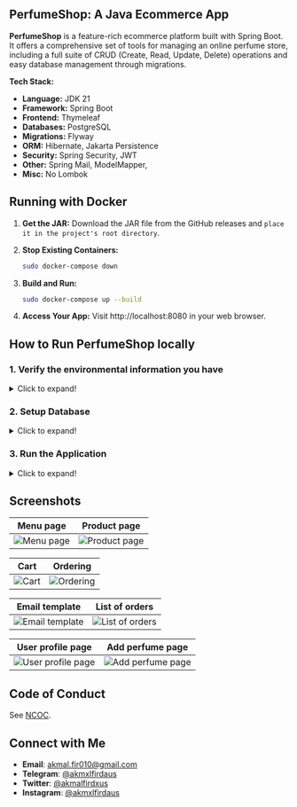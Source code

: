 ## PerfumeShop: A Java Ecommerce App

**PerfumeShop** is a feature-rich ecommerce platform built with Spring Boot. It offers a comprehensive set of tools for managing an online perfume store, including a full suite of CRUD (Create, Read, Update, Delete) operations and easy database management through migrations.

**Tech Stack:**

* **Language:** JDK 21
* **Framework:** Spring Boot
* **Frontend:** Thymeleaf
* **Databases:** PostgreSQL
* **Migrations:** Flyway
* **ORM:** Hibernate, Jakarta Persistence
* **Security:** Spring Security, JWT
* **Other:** Spring Mail, ModelMapper, 
* **Misc:** No Lombok

## Running with Docker

1. **Get the JAR:** Download the JAR file from the GitHub releases and `place it in the project's root directory`.

2. **Stop Existing Containers:**

   ```bash
   sudo docker-compose down
   ```

3. **Build and Run:**

   ```bash
   sudo docker-compose up --build
   ```
4. **Access Your App:** Visit http://localhost:8080 in your web browser.


## How to Run PerfumeShop locally

### 1. Verify the environmental information you have

<details>
<summary>Click to expand!</summary>

### Java

```sh
$ java --version
java 21.0.3 2024-04-16 LTS
Java(TM) SE Runtime Environment (build 21.0.3+7-LTS-152)
Java HotSpot(TM) 64-Bit Server VM (build 21.0.3+7-LTS-152, mixed mode, sharing)
```

### Maven

```sh
$ mvn -v
Apache Maven 3.9.7 (8b094c9513efc1b9ce2d952b3b9c8eaedaf8cbf0)
Maven home: /opt/apache-maven-3.9.7
Java version: 21.0.3, vendor: Oracle Corporation, runtime: /opt/jdk-21.0.3
Default locale: en_US, platform encoding: UTF-8
OS name: "linux", version: "6.1.0-21-amd64", arch: "amd64", family: "unix"
```

### PostgreSQL

```sh
$ psql --version
psql (PostgreSQL) 15.6 (Debian 15.6-0+deb12u1)
```

### System Information

```sh
OS version: Debian GNU/Linux 12 (bookworm)
RAM available: 14Gi (GiB, or gibibytes)
Hard disk: 28G (GiB)
Intel version: Intel(R) Core(TM) i5-8250U CPU @ 1.60GHz
SSD model: Samsung SSD 860 EVO 500GB
```
</details>

### 2. Setup Database

<details>
<summary>Click to expand!</summary>


1. Access the PostgreSQL command line:

    ```sh
    sudo -u postgres psql
    ```

2. Create the `perfume` database:

    ```sql
    CREATE DATABASE perfume;
    ```

3. Create a user:

    ```sql
    CREATE USER haven_app WITH ENCRYPTED PASSWORD '123456789';
    ```

4. Grant privileges on the database:

    ```sql
    GRANT ALL PRIVILEGES ON DATABASE perfume TO haven_app;
    ```

5. Connect to the `teamflow` database:

    ```sh
    \c perfume
    ```

6. Create a new schema:

    ```sql
    CREATE SCHEMA perfume_migrations;
    ```

7. Grant privileges on the new schema:

    ```sql
    GRANT ALL ON SCHEMA perfume_migrations TO haven_app;
    ```

8. Run the Flyway migration script (Change `perfume_migrations` with schema's name you want.):

    ```sh
    mvn flyway:migrate -Dflyway.schemas=perfume_migrations -Dflyway.url=jdbc:postgresql://localhost/perfume -Dflyway.user=haven_app -Dflyway.password=123456789
    ```

9. Run the application as described in the next section.

See [StackOverflow Question](https://stackoverflow.com/q/75463561/16768401) for more information on why we need to create separate schemas.

</details>



### 3. Run the Application

<details>
<summary>Click to expand!</summary>

1. Start the application:

    ```sh
    mvn clean spring-boot:run
    ```

2. Open your browser and go to `http://localhost:8080`.

3. Log in with the following credentials:

    - **Email:** admin@gmail.com
    - **Password:** admin

    or

    - **Email:** test123@test.com
    - **Password:** admin
    
    or
    
    - **Email:** ivan123@test.com
    - **Password:** admin

    
</details>

## Screenshots

Menu page      |  Product page
:------------------------:|:-------------------------:
![Menu page](https://i.ibb.co/rkSZ5Qq/1.png)  |  ![Product page](https://i.ibb.co/4jk3R0s/2.png)

Cart  |  Ordering
:------------------------:|:-------------------------:
![Cart](https://i.ibb.co/mBKP5F3/3.png)  |  ![Ordering](https://i.ibb.co/WVRdRW1/4.png)

Email template  |  List of orders
:------------------------:|:-------------------------:
![Email template](https://i.ibb.co/bmKTLPJ/email-template.jpg)  |  ![List of orders](https://i.ibb.co/Rp21f3k/5.png)

User profile page  |  Add perfume page
:------------------------:|:-------------------------:
![User profile page](https://i.ibb.co/Fz1dB7L/6.png)  |  ![Add perfume page](https://i.ibb.co/ykX4hcG/7.png)


## Code of Conduct

See [NCOC](https://github.com/domgetter/NCoC/blob/master/README.md).


## Connect with Me

- **Email**: [akmal.fir010@gmail.com](mailto:akmal.fir010@gmail.com)
- **Telegram**: [@akmxlfirdaus](https://t.me/akmxlfirdaus)
- **Twitter**: [@akmalfirdxus](https://twitter.com/akmalfirdxus)
- **Instagram**: [@akmxlfirdaus](https://www.instagram.com/akmxlfirdaus)
